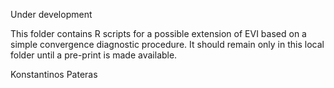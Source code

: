 Under development 

This folder contains R scripts for a possible extension of EVI based on a simple convergence diagnostic procedure. It should remain only in this local folder until a pre-print is made available. 

Konstantinos Pateras

